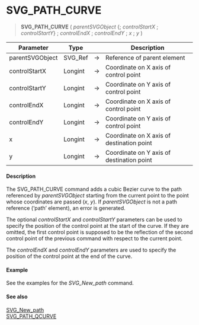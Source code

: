 # SVG_PATH_CURVE

>**SVG_PATH_CURVE** ( *parentSVGObject* {; *controlStartX* ; *controlStartY*} ; *controlEndX* ; *controlEndY* ; *x* ; *y* )

| Parameter | Type |  | Description |
| --- | --- | --- | --- |
| parentSVGObject | SVG_Ref | &#8594; | Reference of parent element |
| controlStartX | Longint | &#8594; | Coordinate on X axis of control point |
| controlStartY | Longint | &#8594; | Coordinate on Y axis of control point |
| controlEndX | Longint | &#8594; | Coordinate on X axis of control point |
| controlEndY | Longint | &#8594; | Coordinate on Y axis of control point |
| x | Longint | &#8594; | Coordinate on X axis of destination point |
| y | Longint | &#8594; | Coordinate on Y axis of destination point |



#### Description 

The SVG\_PATH\_CURVE command adds a cubic Bezier curve to the path referenced by *parentSVGObject* starting from the current point to the point whose coordinates are passed (*x*, *y*). If *parentSVGObject* is not a path reference (‘path’ element), an error is generated.

The optional *controlStartX* and *controlStartY* parameters can be used to specify the position of the control point at the start of the curve. If they are omitted, the first control point is supposed to be the reflection of the second control point of the previous command with respect to the current point.

The *controlEndX* and *controlEndY* parameters are used to specify the position of the control point at the end of the curve.

#### Example 

See the examples for the *SVG\_New\_path* command.

#### See also 

[SVG\_New\_path](SVG_New_path.md)  
[SVG\_PATH\_QCURVE](SVG_PATH_QCURVE.md)  
